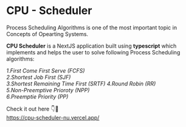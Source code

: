 # CPU - Scheduler  

Process Scheduling Algorithms is one of the most important topic in Concepts of Opearting Systems.  

**CPU Scheduler** is a NextJS application built using **typescript** which implements and helps the user to solve following Process Scheduling algorithms:  

*1.First Come First Serve (FCFS)  
2.Shortest Job First (SJF)  
3.Shortest Remaining Time First (SRTF)
4.Round Robin (RR)  
5.Non-Preemptive Prioroty (NPP)  
6.Preemptie Priority (PP)*  

Check it out here 👇🤩  
https://cpu-scheduler-nu.vercel.app/
